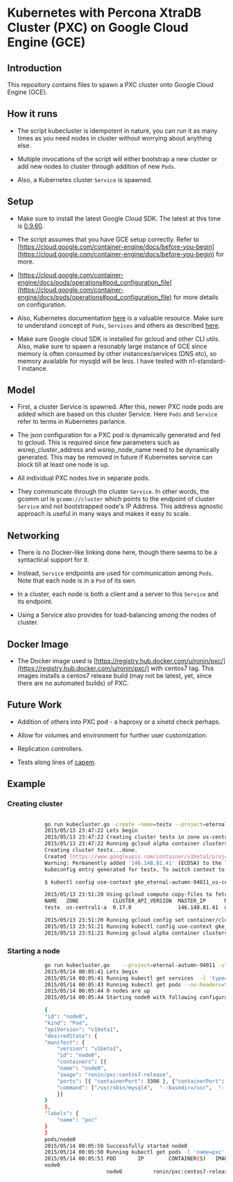 Kubernetes with Percona XtraDB Cluster (PXC) on Google Cloud Engine (GCE)
================

## Introduction

This repository contains files to spawn a PXC cluster onto Google Cloud Engine (GCE).

## How it runs

* The script kubecluster is idempotent in nature, you can run it as many times as you need nodes in cluster without worrying about anything else. 

* Multiple invocations of the script will either bootstrap a new cluster or add new nodes to cluster through addition of new ```Pods```.

* Also, a Kubernetes cluster ```Service``` is spawned.

## Setup

* Make sure to install the latest Google Cloud SDK. The latest at this time is [0.9.60](https://gist.github.com/61b2f6cb8aefdf31dbee).

* The script assumes that you have GCE setup correctly. Refer to [https://cloud.google.com/container-engine/docs/before-you-begin](https://cloud.google.com/container-engine/docs/before-you-begin) for more.

* [https://cloud.google.com/container-engine/docs/pods/operations#pod_configuration_file](https://cloud.google.com/container-engine/docs/pods/operations#pod_configuration_file) for more details on configuration.

* Also, Kubernetes documentation [here](https://github.com/GoogleCloudPlatform/kubernetes/tree/master/docs) is a valuable resource. Make sure to understand concept of ```Pods```, ```Services``` and others as described [here](https://github.com/GoogleCloudPlatform/kubernetes/blob/master/docs/user-guide.md).

* Make sure Google cloud SDK is installed for gcloud and other CLI utils. Also, make sure to spawn a resonably large instance of GCE since memory is often consumed by other instances/services (DNS etc), so memory available for mysqld will be less. I have tested with n1-standard-1  instance.


## Model

* First, a cluster Service is spawned. After this, newer PXC node pods are added which are based on this cluster Service. Here ```Pods``` and ```Service``` refer to terms in Kubernetes parlance.

* The json configuration for a PXC pod is dynamically generated and fed to gcloud. This is required since few parameters such as wsrep_cluster_address and wsrep_node_name need to be dynamically generated. This may be removed in future if Kubernetes service can block till at least one node is up.

* All individual PXC nodes live in separate pods.

* They communicate through the cluster ```Service```. In other words, the gcomm url is ```gcomm://cluster``` which points to the endpoint of cluster ```Service``` and not bootstrapped node's IP Address. This address agnostic approach is useful in many ways and makes it easy to scale.

## Networking

* There is no Docker-like linking done here, though there seems to be a syntactical support for it.

* Instead, ```Service``` endpoints are used for communication among ```Pods```. Note that each node is in a ```Pod``` of its own.

* In a cluster, each node is both a client and a server to this ```Service``` and its endpoint.

* Using a Service also provides for load-balancing among the nodes of cluster.

## Docker Image

* The Docker image used is [https://registry.hub.docker.com/u/ronin/pxc/](https://registry.hub.docker.com/u/ronin/pxc/) with centos7 tag. This images installs a centos7 release build (may not be latest, yet, since there are no automated builds) of PXC.

## Future Work

* Addition of others into PXC pod - a haproxy or a xinetd check perhaps.

* Allow for volumes and environment for further user customization.

* Replication controllers. 

* Tests along lines of [capem](https://github.com/ronin13/capem).

## Example 

### Creating cluster
```bash

            go run kubecluster.go -create -name=testx --project=eternal-autumn-94011
            2015/05/13 23:47:22 Lets begin
            2015/05/13 23:47:22 Creating cluster testx in zone us-central1-a
            2015/05/13 23:47:22 Running gcloud alpha container clusters create testx --zone us-central1-a
            Creating cluster testx...done.
            Created [https://www.googleapis.com/container/v1beta1/projects/eternal-autumn-94011/zones/us-central1-a/clusters/testx].
            Warning: Permanently added '146.148.81.41' (ECDSA) to the list of known hosts.
            kubeconfig entry generated for testx. To switch context to the cluster, run

            $ kubectl config use-context gke_eternal-autumn-94011_us-central1-a_testx

            2015/05/13 23:51:20 Using gcloud compute copy-files to fetch ssl certs from cluster master...
            NAME   ZONE           CLUSTER_API_VERSION  MASTER_IP      MACHINE_TYPE                           NODES  STATUS
            testx  us-central1-a  0.17.0               146.148.81.41  n1-standard-1, container-vm-v20150505  3      running

            2015/05/13 23:51:20 Running gcloud config set container/cluster testx
            2015/05/13 23:51:21 Running kubectl config use-context gke_eternal-autumn-94011_us-central1-a_testx
            2015/05/13 23:51:21 Running gcloud alpha container clusters describe testx
```

### Starting a node
```bash
            go run kubecluster.go    --project=eternal-autumn-94011 -start
            2015/05/14 00:05:41 Lets begin
            2015/05/14 00:05:41 Running kubectl get services  -l 'type=cluster'
            2015/05/14 00:05:43 Running kubectl get pods --no-headers=true  -l 'name=pxc' | wc -l
            2015/05/14 00:05:44 0 nodes are up
            2015/05/14 00:05:44 Starting node0 with following configuration

            {
            "id": "node0",
            "kind": "Pod",
            "apiVersion": "v1beta1",
            "desiredState": {
            "manifest": {
                "version": "v1beta1",
                "id": "node0",
                "containers": [{
                "name": "node0",
                "image": "ronin/pxc:centos7-release",
                "ports": [{ "containerPort": 3306 }, {"containerPort": 4567 }, {"containerPort": 4568 } ],
                "command": ["/usr/sbin/mysqld",  "--basedir=/usr",  "--wsrep-node-name=node0",   "--user=mysql", "--wsrep-new-cluster",  "--skip-grant-tables", "--wsrep_cluster_address=gcomm://", "--wsrep-sst-method=rsync"]
                }]
            }
            },
            "labels": {
                "name": "pxc"
            }
            }
            pods/node0
            2015/05/14 00:05:50 Successfully started node0
            2015/05/14 00:05:50 Running kubectl get pods -l 'name=pxc'
            2015/05/14 00:05:51 POD       IP        CONTAINER(S)   IMAGE(S)                    HOST                LABELS     STATUS    CREATED     MESSAGE
            node0                                                          k8s-testx-node-1/   name=pxc   Pending   4 seconds
                                node0          ronin/pxc:centos7-release
```
